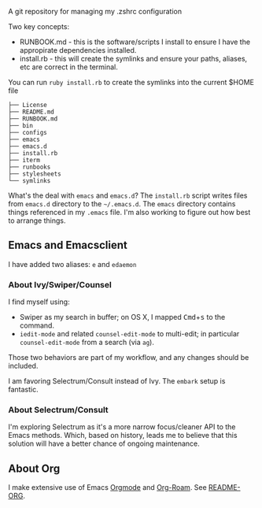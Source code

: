 A git repository for managing my .zshrc configuration

Two key concepts:

* RUNBOOK.md - this is the software/scripts I install to ensure I have
  the appropirate dependencies installed.
* install.rb - this will create the symlinks and ensure your paths,
  aliases, etc are correct in the terminal.

You can run `ruby install.rb` to create the symlinks into the current
$HOME file

```
├── License
├── README.md
├── RUNBOOK.md
├── bin
├── configs
├── emacs
├── emacs.d
├── install.rb
├── iterm
├── runbooks
├── stylesheets
└── symlinks
```

What's the deal with `emacs` and `emacs.d`?  The `install.rb` script
writes files from `emacs.d` directory to the `~/.emacs.d`.  The
`emacs` directory contains things referenced in my `.emacs` file.  I'm
also working to figure out how best to arrange things.

## Emacs and Emacsclient

I have added two aliases: `e` and `edaemon`

### About Ivy/Swiper/Counsel

I find myself using:

* Swiper as my search in buffer; on OS X, I mapped <kbd>Cmd</kbd>+<kbd>s</kbd> to the command.
* `iedit-mode` and related `counsel-edit-mode` to multi-edit; in particular `counsel-edit-mode` from a search (via `ag`).

Those two behaviors are part of my workflow, and any changes should be included.

I am favoring Selectrum/Consult instead of Ivy.  The `embark` setup is fantastic.

### About Selectrum/Consult

I'm exploring Selectrum as it's a more narrow focus/cleaner API to the Emacs methods.  Which, based on history, leads me to believe that this solution will have a better chance of ongoing maintenance.

## About Org

I make extensive use of Emacs [Orgmode](https://orgmode.org/) and [Org-Roam](https://orgroam.com/).  See [README-ORG](README-ORG.org).
